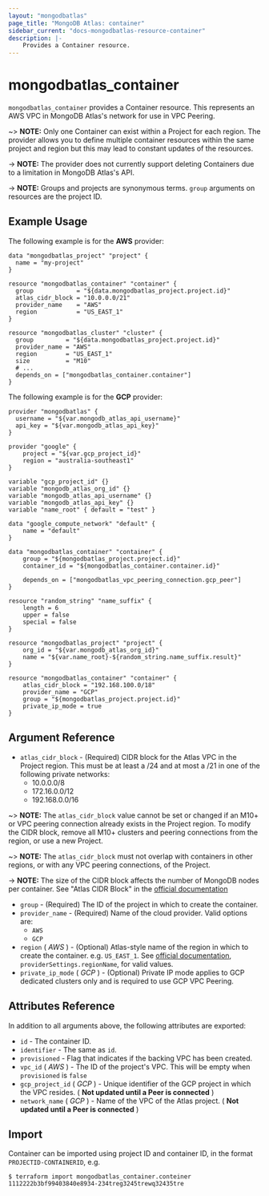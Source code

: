 ```yaml
---
layout: "mongodbatlas"
page_title: "MongoDB Atlas: container"
sidebar_current: "docs-mongodbatlas-resource-container"
description: |-
    Provides a Container resource.
---
```


# mongodbatlas_container

`mongodbatlas_container` provides a Container resource. This represents an AWS VPC in MongoDB Atlas's network for use in VPC Peering.

~> **NOTE:** Only one Container can exist within a Project for each region. The provider allows you to define multiple container resources within the same project and region but this may lead to constant updates of the resources.

-> **NOTE:** The provider does not currently support deleting Containers due to a limitation in MongoDB Atlas's API.

-> **NOTE:** Groups and projects are synonymous terms. `group` arguments on resources are the project ID.

## Example Usage

The following example is for the **AWS** provider:

```hcl
data "mongodbatlas_project" "project" {
  name = "my-project"
}

resource "mongodbatlas_container" "container" {
  group            = "${data.mongodbatlas_project.project.id}"
  atlas_cidr_block = "10.0.0.0/21"
  provider_name    = "AWS"
  region           = "US_EAST_1"
}

resource "mongodbatlas_cluster" "cluster" {
  group         = "${data.mongodbatlas_project.project.id}"
  provider_name = "AWS"
  region        = "US_EAST_1"
  size          = "M10"
  # ...
  depends_on = ["mongodbatlas_container.container"]
}
```

The following example is for the **GCP** provider:

```hcl
provider "mongodbatlas" {
  username = "${var.mongodb_atlas_api_username}"
  api_key = "${var.mongodb_atlas_api_key}"
}

provider "google" {
    project = "${var.gcp_project_id}"
    region = "australia-southeast1"
}

variable "gcp_project_id" {}
variable "mongodb_atlas_org_id" {}
variable "mongodb_atlas_api_username" {}
variable "mongodb_atlas_api_key" {}
variable "name_root" { default = "test" }

data "google_compute_network" "default" {
    name = "default"
}

data "mongodbatlas_container" "container" {
    group = "${mongodbatlas_project.project.id}"
    container_id = "${mongodbatlas_container.container.id}"

    depends_on = ["mongodbatlas_vpc_peering_connection.gcp_peer"]
}

resource "random_string" "name_suffix" {
    length = 6
    upper = false
    special = false
}

resource "mongodbatlas_project" "project" {
    org_id = "${var.mongodb_atlas_org_id}"
    name = "${var.name_root}-${random_string.name_suffix.result}"
}

resource "mongodbatlas_container" "container" {
    atlas_cidr_block = "192.168.100.0/18"
    provider_name = "GCP"
    group = "${mongodbatlas_project.project.id}"
    private_ip_mode = true
}
```

## Argument Reference

* `atlas_cidr_block` - (Required) CIDR block for the Atlas VPC in the Project region. This must be at least a /24 and at most a /21 in one of the following private networks:
  * 10.0.0.0/8
  * 172.16.0.0/12
  * 192.168.0.0/16

~> **NOTE:** The `atlas_cidr_block` value cannot be set or changed if an M10+ or VPC peering connection already exists in the Project region. To modify the CIDR block, remove all M10+ clusters and peering connections from the region, or use a new Project.

~> **NOTE:** The `atlas_cidr_block` must not overlap with containers in other regions, or with any VPC peering connections, of the Project.

-> **NOTE:** The size of the CIDR block affects the number of MongoDB nodes per container. See "Atlas CIDR Block" in the [official documentation](https://docs.atlas.mongodb.com/security-vpc-peering/)

* `group` - (Required) The ID of the project in which to create the container.
* `provider_name` - (Required) Name of the cloud provider. Valid options are:
  * `AWS`
  * `GCP`
* `region` ( _AWS_ ) - (Optional) Atlas-style name of the region in which to create the container. e.g. `US_EAST_1`. See [official documentation](https://docs.atlas.mongodb.com/reference/api/clusters-create-one/), `providerSettings.regionName`, for valid values.
* `private_ip_mode` ( _GCP_ ) - (Optional) Private IP mode applies to GCP dedicated clusters only and is required to use GCP VPC Peering.

## Attributes Reference

In addition to all arguments above, the following attributes are exported:

* `id` - The container ID.
* `identifier` - The same as `id`.
* `provisioned` - Flag that indicates if the backing VPC has been created.
* `vpc_id` ( _AWS_ ) - The ID of the project's VPC. This will be empty when `provisioned` is `false`
* `gcp_project_id` ( _GCP_ ) - Unique identifier of the GCP project in which the VPC resides. ( **Not updated until a Peer is connected** )
* `network_name` ( _GCP_ ) - Name of the VPC of the Atlas project. ( **Not updated until a Peer is connected** )

## Import

Container can be imported using project ID and container ID, in the format `PROJECTID-CONTAINERID`, e.g.

```
$ terraform import mongodbatlas_container.conteiner 1112222b3bf99403840e8934-234treg3245trewq32435tre
```
